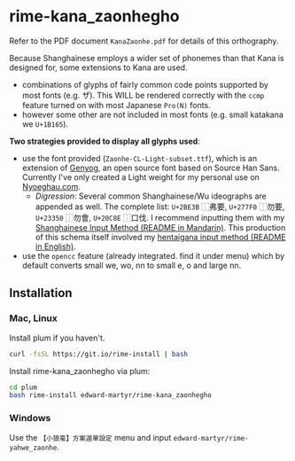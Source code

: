 # rime-kana_zaonhegho

Refer to the PDF document `KanaZaonhe.pdf` for details of this orthography.

Because Shanghainese employs a wider set of phonemes than that Kana is designed for, some extensions to Kana are used.

- combinations of glyphs of fairly common code points supported by most fonts (e.g. サ゚). This WILL be rendered correctly with the `ccmp` feature turned on with most Japanese `Pro(N)` fonts.
- however some other are not included in most fonts (e.g. small katakana we `U+1B165`).

**Two strategies provided to display all glyphs used**:

- use the font provided (`Zaonhe-CL-Light-subset.ttf`), which is an extension of [Genyog](https://github.com/ButTaiwan/genyog-font), an open source font based on Source Han Sans. Currently I've only created a Light weight for my personal use on [Nyoeghau.com](https://www.nyoeghau.com/).
  - *Digression*: Several common Shanghainese/Wu ideographs are appended as well. The complete list: `U+2BE3B` ⿰弗要, `U+277F0` ⿰勿要, `U+23350` ⿰勿會, `U+20C8E` ⿰口伐. I recommend inputting them with my [Shanghainese Input Method (README in Mandarin)](https://github.com/edward-martyr/rime-yahwe_zaonhe). This production of this schema itself involved my [hentaigana input method (README in English)](https://github.com/edward-martyr/rime-hentaigana).
- use the `opencc` feature (already integrated. find it under menu) which by default converts small we, wo, nn to small e, o and large nn.

## Installation

### Mac, Linux

Install plum if you haven't.

```bash
curl -fsSL https://git.io/rime-install | bash
```

Install rime-kana_zaonhegho via plum:

```bash
cd plum
bash rime-install edward-martyr/rime-kana_zaonhegho
```

### Windows

Use the `【小狼毫】方案選單設定` menu and input `edward-martyr/rime-yahwe_zaonhe`.
